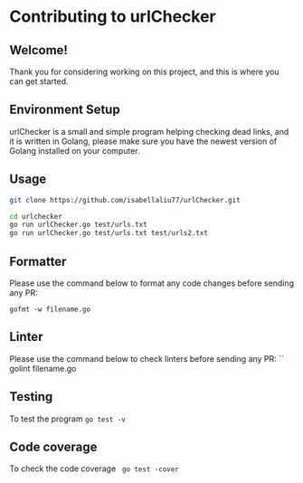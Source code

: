 # Contributing to urlChecker

## Welcome!

Thank you for considering working on this project, and this is where you can get started. 

## Environment Setup

urlChecker is a small and simple program helping checking dead links, and it is written in Golang, please make sure you have the newest version of Golang installed on your computer.

## Usage

```bash
git clone https://github.com/isabellaliu77/urlChecker.git

cd urlchecker
go run urlChecker.go test/urls.txt
go run urlChecker.go test/urls.txt test/urls2.txt
```

##  Formatter

Please use the command below to format any code changes before sending any PR: 

``
gofmt -w filename.go
``
## Linter

Please use the command below to check linters before sending any PR: 
``
golint filename.go

## Testing

To test the program `go test -v`

## Code coverage

To check the code coverage ` go test -cover`